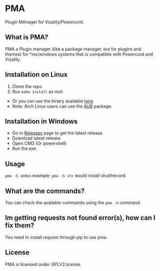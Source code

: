 # PMA
Plugin MAnager for Vizality/Powercord.

## What is PMA?
PMA a Plugin manager (like a package manager, but for plugins and themes) for \*nix/windows systems that is compatible with Powercord and Vizality.

## Installation on Linux
1. Clone the repo
2. Run `make install` as root.
* Or you can use the binary available [here](https://github.com/pluginmanagerr/pma/releases)
* Note: Arch Linux users can use the [AUR](https://aur.archlinux.org/packages/pma-git/) package.

## Installation in Windows
* Go to [Releases](https://github.com/pluginmanagerr/pma/releases) page to get the latest release. 
* Download latest release
* Open CMD (Or powershell)
* Run the exe.

## Usage
`pma -S addon` example: `pma -S stc` would install shutthecord.

## What are the commands?
You can check the available commands using the `pma -h` command.

## Im getting requests not found error(s), how can I fix them?
You need to install request through pip to use pma.

## License
PMA is licensed under GPLV3 license.
